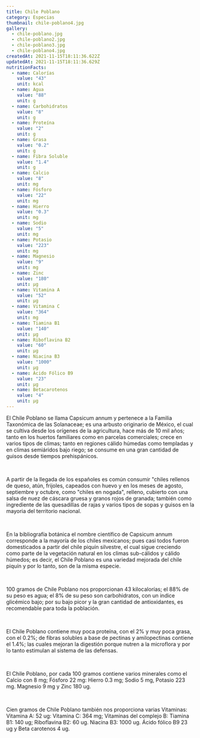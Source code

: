 ```yaml
---
title: Chile Poblano
category: Especias
thumbnail: chile-poblano4.jpg
gallery:
  - chile-poblano.jpg
  - chile-poblano2.jpg
  - chile-poblano3.jpg
  - chile-poblano4.jpg
createdAt: 2021-11-15T18:11:36.622Z
updatedAt: 2021-11-15T18:11:36.629Z
nutritionFacts:
  - name: Calorías
    value: "43"
    unit: kcal
  - name: Agua
    value: "88"
    unit: g
  - name: Carbohidratos
    value: "8"
    unit: g
  - name: Proteína
    value: "2"
    unit: g
  - name: Grasa
    value: "0.2"
    unit: g
  - name: Fibra Soluble
    value: "1.4"
    unit: g
  - name: Calcio
    value: "8"
    unit: mg
  - name: Fósforo
    value: "22"
    unit: mg
  - name: Hierro
    value: "0.3"
    unit: mg
  - name: Sodio
    value: "5"
    unit: mg
  - name: Potasio
    value: "223"
    unit: mg
  - name: Magnesio
    value: "9"
    unit: mg
  - name: Zinc
    value: "180"
    unit: µg
  - name: Vitamina A
    value: "52"
    unit: µg
  - name: Vitamina C
    value: "364"
    unit: mg
  - name: Tiamina B1
    value: "140"
    unit: µg
  - name: Riboflavina B2
    value: "60"
    unit: µg
  - name: Niacina B3
    value: "1000"
    unit: µg
  - name: Ácido Fólico B9
    value: "23"
    unit: µg
  - name: Betacarotenos
    value: "4"
    unit: µg
---
```

El Chile Poblano se llama Capsicum annum y pertenece a la Familia Taxonómica de las Solanaceae; es una arbusto originario de México, el cual se cultiva desde los orígenes de la agricultura, hace más de 10 mil años; tanto en los huertos familiares como en parcelas comerciales; crece en varios tipos de climas; tanto en regiones cálido húmedas como templadas y en climas semiáridos bajo riego; se consume en una gran cantidad de guisos desde tiempos prehispánicos.

<br/>

A partir de la llegada de los españoles es común consumir "chiles rellenos de queso, atún, frijoles, capeados con huevo y en los meses de agosto, septiembre y octubre, como "chiles en nogada", relleno, cubierto con una salsa de nuez de cáscara gruesa y granos rojos de granada; también como ingrediente de las quesadillas de rajas y varios tipos de sopas y guisos en la mayoria del territorio nacional.

<br/>

En la bibliografía botánica el nombre científico de Capsicum annum corresponde a la mayoría de los chiles mexicanos; pues casi todos fueron domesticados a partir del chile piquín silvestre, el cual sigue creciendo como parte de la vegetación natural en los climas sub-cálidos y cálido húmedos; es decir, el Chile Poblano es una variedad mejorada del chile piquín y por lo tanto, son de la misma especie.

<br/>

100 gramos de Chile Poblano nos proporcionan 43 kilocalorías; el 88% de su peso es agua; el 8% de su peso son carbohidratos, con un indice glicémico bajo; por su bajo picor y la gran cantidad de antioxidantes, es recomendable para toda la población.

<br/>

El Chile Poblano contiene muy poca proteína, con el 2% y muy poca grasa, con el 0.2%; de fibras solubles a base de pectinas y amilopectinas contiene el 1.4%; las cuales mejoran la digestión porque nutren a la microflora y por lo tanto estimulan al sistema de las defensas.

<br/>

El Chile Poblano, por cada 100 gramos contiene varios minerales como el Calcio con 8 mg; Fósforo 22 mg: Hierro 0.3 mg; Sodio 5 mg, Potasio 223 mg. Magnesio 9 mg y Zinc 180 ug.

<br/>

Cien gramos de Chile Poblano también nos proporciona varias Vitaminas: Vitamina A: 52 ug: Vitamina C: 364 mg; Vitaminas del complejo B: Tiamina B1: 140 ug; Riboflavina B2: 60 ug. Niacina B3: 1000 ug. Ácido fólico B9 23 ug y Beta carotenos 4 ug.